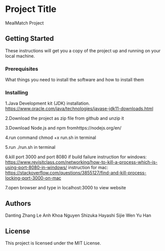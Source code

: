 # Project Title

MealMatch Project

## Getting Started

These instructions will get you a copy of the project up and running on your local machine.

### Prerequisites

What things you need to install the software and how to install them

### Installing
1.Java Development kit (JDK) installation. 
https://www.oracle.com/java/technologies/javase-jdk11-downloads.html


2.Download the project as zip file from github and unzip it

3.Download Node.js and npm
 fromhttps://nodejs.org/en/

4.run command chmod +x run.sh in terminal

5.run ./run.sh in terminal

6.kill port 3000 and port 8080 if build failure
instruction for windows:
https://www.revisitclass.com/networking/how-to-kill-a-process-which-is-using-port-8080-in-windows/
instruction for mac:
https://stackoverflow.com/questions/3855127/find-and-kill-process-locking-port-3000-on-mac

7.open browser and type in localhost:3000 to view website
## Authors
Danting Zhang
Le Anh Khoa Nguyen
Shizuka Hayashi 
Sijie Wen
Yu Han
## License
This project is licensed under the MIT License.
